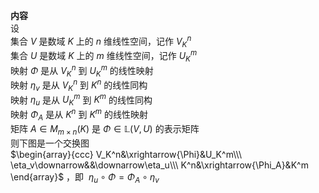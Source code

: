 **内容**    
设    
集合 $V$ 是数域 $K$ 上的 $n$ 维线性空间，记作 $V^n_K$     
集合 $U$ 是数域 $K$ 上的 $m$ 维线性空间，记作 $U^m_K$     
映射 $\Phi$ 是从 $V^n_K$ 到 $U^m_K$ 的线性映射    
映射 $\eta_v$ 是从 $V^n_K$ 到 $K^n$ 的线性同构    
映射 $\eta_u$ 是从 $U^m_K$ 到 $K^m$ 的线性同构    
映射 $\Phi_A$ 是从 $K^n$ 到 $K^m$ 的线性映射    
矩阵 $A\in M_{m\times n}(K)$ 是 $\Phi\in\mathbb{L}(V,U)$ 的表示矩阵    
则下图是一个交换图    
 $\begin{array}{ccc}    
V_K^n&\xrightarrow{\Phi}&U_K^m\\\     
\eta_v\downarrow&&\downarrow\eta_u\\\     
K^n&\xrightarrow{\Phi_A}&K^m    
\end{array}$ ，即 $\ \eta_u\circ\Phi=\Phi_A\circ\eta_v$     
